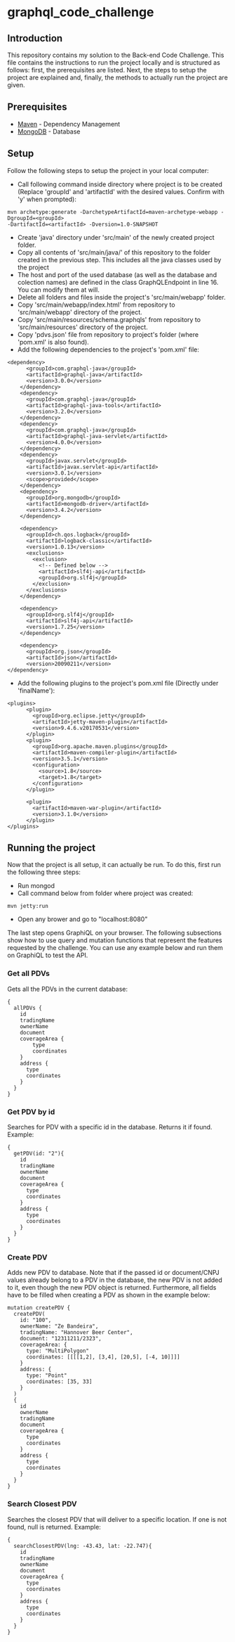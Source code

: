 # graphql_code_challenge

## Introduction

This repository contains my solution to the Back-end Code Challenge. This file contains the instructions to run the project locally
and is structured as follows: first, the prerequisites are listed. Next, the steps to setup the project are explained and, finally,
the methods to actually run the project are given.

## Prerequisites

* [Maven](https://maven.apache.org/) - Dependency Management
* [MongoDB](https://www.mongodb.com/) - Database

## Setup

Follow the following steps to setup the project in your local computer:

* Call following command inside directory where project is to be created (Replace 'groupId' and 'artifactId' with the desired
values. Confirm with 'y' when prompted): 

```
mvn archetype:generate -DarchetypeArtifactId=maven-archetype-webapp -DgroupId=<groupId> 
-DartifactId=<artifactId> -Dversion=1.0-SNAPSHOT
```
* Create 'java' directory under 'src/main' of the newly created project folder.
* Copy all contents of 'src/main/java/' of this repository to the folder created in the previous step. This includes all the java classes used by the project
* The host and port of the used database (as well as the database and colection names) are defined in the class GraphQLEndpoint 
in line 16. You can modify them at will.
* Delete all folders and files inside the project's 'src/main/webapp' folder.
* Copy 'src/main/webapp/index.html' from repository to 'src/main/webapp' directory of the project.
* Copy 'src/main/resources/schema.graphqls' from repository to 'src/main/resources' directory of the project.
* Copy 'pdvs.json' file from repository to project's folder (where 'pom.xml' is also found).
* Add the following dependencies to the project's 'pom.xml' file:

```
<dependency>
      <groupId>com.graphql-java</groupId>
      <artifactId>graphql-java</artifactId>
      <version>3.0.0</version>
    </dependency>
    <dependency>
      <groupId>com.graphql-java</groupId>
      <artifactId>graphql-java-tools</artifactId>
      <version>3.2.0</version>
    </dependency>
    <dependency>
      <groupId>com.graphql-java</groupId>
      <artifactId>graphql-java-servlet</artifactId>
      <version>4.0.0</version>
    </dependency>
    <dependency>
      <groupId>javax.servlet</groupId>
      <artifactId>javax.servlet-api</artifactId>
      <version>3.0.1</version>
      <scope>provided</scope>
    </dependency>
    <dependency>
      <groupId>org.mongodb</groupId>
      <artifactId>mongodb-driver</artifactId>
      <version>3.4.2</version>
    </dependency>

    <dependency>
      <groupId>ch.qos.logback</groupId>
      <artifactId>logback-classic</artifactId>
      <version>1.0.13</version>
      <exclusions>
        <exclusion>
          <!-- Defined below -->
          <artifactId>slf4j-api</artifactId>
          <groupId>org.slf4j</groupId>
        </exclusion>
      </exclusions>
    </dependency>

    <dependency>
      <groupId>org.slf4j</groupId>
      <artifactId>slf4j-api</artifactId>
      <version>1.7.25</version>
    </dependency>

    <dependency>
      <groupId>org.json</groupId>
      <artifactId>json</artifactId>
      <version>20090211</version>
</dependency>
```

* Add the following plugins to the project's pom.xml file (Directly under 'finalName'):

```
<plugins>
      <plugin>
        <groupId>org.eclipse.jetty</groupId>
        <artifactId>jetty-maven-plugin</artifactId>
        <version>9.4.6.v20170531</version>
      </plugin>
      <plugin>
        <groupId>org.apache.maven.plugins</groupId>
        <artifactId>maven-compiler-plugin</artifactId>
        <version>3.5.1</version>
        <configuration>
          <source>1.8</source>
          <target>1.8</target>
        </configuration>
      </plugin>

      <plugin>
        <artifactId>maven-war-plugin</artifactId>
        <version>3.1.0</version>
      </plugin>
</plugins>
```

## Running the project

Now that the project is all setup, it can actually be run. To do this, first run the following three steps:

* Run mongod
* Call command below from folder where project was created: 
```
mvn jetty:run
```
* Open any brower and go to "localhost:8080"

The last step opens GraphiQL on your browser. The following subsections show how to use query and mutation functions that
represent the features requested by the challenge. You can use any example below and run them on GraphiQL to test the API.

### Get all PDVs

Gets all the PDVs in the current database: 

```
{
  allPDVs {
    id
    tradingName
    ownerName
    document
    coverageArea {
	    type
	    coordinates
    }
    address {
      type
      coordinates
    }
  }
}

```

### Get PDV by id

Searches for PDV with a specific id in the database. Returns it if found. Example: 
```
{
  getPDV(id: "2"){
    id
    tradingName
    ownerName
    document
    coverageArea {
      type
      coordinates
    }
    address {
      type
      coordinates
    }
  }
}

```

### Create PDV

Adds new PDV to database. Note that if the passed id or document/CNPJ values already belong to a PDV in the database, the new 
PDV is not added to it, even though the new PDV object is returned. Furthermore, all fields have to be filled when creating a 
PDV as shown in the example below:

```
mutation createPDV {
  createPDV(
    id: "100", 
    ownerName: "Ze Bandeira", 
    tradingName: "Hannover Beer Center",
    document: "12311211/2323",
    coverageArea: {
      type: "MultiPolygon"
      coordinates: [[[[1,2], [3,4], [20,5], [-4, 10]]]]
    }
    address: {
      type: "Point"
      coordinates: [35, 33]
    }		
  )
  {
    id
    ownerName
    tradingName
    document
    coverageArea {
      type
      coordinates
    }
    address {
      type
      coordinates
    }
  }
}
```

### Search Closest PDV

Searches the closest PDV that will deliver to a specific location. If one is not found, null is returned. Example:

```
{
  searchClosestPDV(lng: -43.43, lat: -22.747){
    id
    tradingName
    ownerName
    document
    coverageArea {
      type
      coordinates
    }
    address {
      type
      coordinates
    }
  }
}

```
